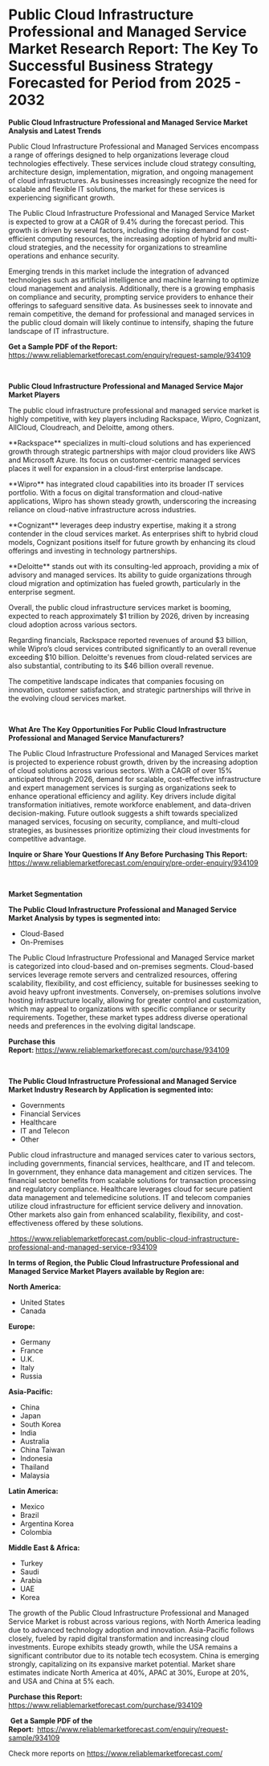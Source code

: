 <p><h1>Public Cloud Infrastructure Professional and Managed Service Market Research Report: The Key To Successful Business Strategy Forecasted for Period from 2025 - 2032</h1></p><p><strong>Public Cloud Infrastructure Professional and Managed Service Market Analysis and Latest Trends</strong></p>
<p><p>Public Cloud Infrastructure Professional and Managed Services encompass a range of offerings designed to help organizations leverage cloud technologies effectively. These services include cloud strategy consulting, architecture design, implementation, migration, and ongoing management of cloud infrastructures. As businesses increasingly recognize the need for scalable and flexible IT solutions, the market for these services is experiencing significant growth.</p><p>The Public Cloud Infrastructure Professional and Managed Service Market is expected to grow at a CAGR of 9.4% during the forecast period. This growth is driven by several factors, including the rising demand for cost-efficient computing resources, the increasing adoption of hybrid and multi-cloud strategies, and the necessity for organizations to streamline operations and enhance security. </p><p>Emerging trends in this market include the integration of advanced technologies such as artificial intelligence and machine learning to optimize cloud management and analysis. Additionally, there is a growing emphasis on compliance and security, prompting service providers to enhance their offerings to safeguard sensitive data. As businesses seek to innovate and remain competitive, the demand for professional and managed services in the public cloud domain will likely continue to intensify, shaping the future landscape of IT infrastructure.</p></p>
<p><strong>Get a Sample PDF of the Report:&nbsp;</strong> <a href="https://www.reliablemarketforecast.com/enquiry/request-sample/934109?utm_campaign=2940&utm_medium=2&utm_source=Github&utm_content=ia&utm_term=07032025&utm_id=public-cloud-infrastructure-professional-and-managed-service">https://www.reliablemarketforecast.com/enquiry/request-sample/934109</a></p>
<p>&nbsp;</p>
<p><strong>Public Cloud Infrastructure Professional and Managed Service Major Market Players</strong></p>
<p><p>The public cloud infrastructure professional and managed service market is highly competitive, with key players including Rackspace, Wipro, Cognizant, AllCloud, Cloudreach, and Deloitte, among others. </p><p>**Rackspace** specializes in multi-cloud solutions and has experienced growth through strategic partnerships with major cloud providers like AWS and Microsoft Azure. Its focus on customer-centric managed services places it well for expansion in a cloud-first enterprise landscape.</p><p>**Wipro** has integrated cloud capabilities into its broader IT services portfolio. With a focus on digital transformation and cloud-native applications, Wipro has shown steady growth, underscoring the increasing reliance on cloud-native infrastructure across industries.</p><p>**Cognizant** leverages deep industry expertise, making it a strong contender in the cloud services market. As enterprises shift to hybrid cloud models, Cognizant positions itself for future growth by enhancing its cloud offerings and investing in technology partnerships.</p><p>**Deloitte** stands out with its consulting-led approach, providing a mix of advisory and managed services. Its ability to guide organizations through cloud migration and optimization has fueled growth, particularly in the enterprise segment.</p><p>Overall, the public cloud infrastructure services market is booming, expected to reach approximately $1 trillion by 2026, driven by increasing cloud adoption across various sectors.</p><p>Regarding financials, Rackspace reported revenues of around $3 billion, while Wipro’s cloud services contributed significantly to an overall revenue exceeding $10 billion. Deloitte's revenues from cloud-related services are also substantial, contributing to its $46 billion overall revenue. </p><p>The competitive landscape indicates that companies focusing on innovation, customer satisfaction, and strategic partnerships will thrive in the evolving cloud services market.</p></p>
<p>&nbsp;</p>
<p><strong>What Are The Key Opportunities For Public Cloud Infrastructure Professional and Managed Service Manufacturers?</strong></p>
<p><p>The Public Cloud Infrastructure Professional and Managed Services market is projected to experience robust growth, driven by the increasing adoption of cloud solutions across various sectors. With a CAGR of over 15% anticipated through 2026, demand for scalable, cost-effective infrastructure and expert management services is surging as organizations seek to enhance operational efficiency and agility. Key drivers include digital transformation initiatives, remote workforce enablement, and data-driven decision-making. Future outlook suggests a shift towards specialized managed services, focusing on security, compliance, and multi-cloud strategies, as businesses prioritize optimizing their cloud investments for competitive advantage.</p></p>
<p><strong>Inquire or Share Your Questions If Any Before Purchasing This Report:</strong> <a href="https://www.reliablemarketforecast.com/enquiry/pre-order-enquiry/934109?utm_campaign=2940&utm_medium=2&utm_source=Github&utm_content=ia&utm_term=07032025&utm_id=public-cloud-infrastructure-professional-and-managed-service">https://www.reliablemarketforecast.com/enquiry/pre-order-enquiry/934109</a></p>
<p>&nbsp;</p>
<p><strong>Market Segmentation</strong></p>
<p><strong>The Public Cloud Infrastructure Professional and Managed Service Market Analysis by types is segmented into:</strong></p>
<p><ul><li>Cloud-Based</li><li>On-Premises</li></ul></p>
<p><p>The Public Cloud Infrastructure Professional and Managed Service market is categorized into cloud-based and on-premises segments. Cloud-based services leverage remote servers and centralized resources, offering scalability, flexibility, and cost efficiency, suitable for businesses seeking to avoid heavy upfront investments. Conversely, on-premises solutions involve hosting infrastructure locally, allowing for greater control and customization, which may appeal to organizations with specific compliance or security requirements. Together, these market types address diverse operational needs and preferences in the evolving digital landscape.</p></p>
<p><strong>Purchase this Report:&nbsp;</strong><a href="https://www.reliablemarketforecast.com/purchase/934109?utm_campaign=2940&utm_medium=2&utm_source=Github&utm_content=ia&utm_term=07032025&utm_id=public-cloud-infrastructure-professional-and-managed-service">https://www.reliablemarketforecast.com/purchase/934109</a></p>
<p>&nbsp;</p>
<p><strong>The Public Cloud Infrastructure Professional and Managed Service Market Industry Research by Application is segmented into:</strong></p>
<p><ul><li>Governments</li><li>Financial Services</li><li>Healthcare</li><li>IT and Telecon</li><li>Other</li></ul></p>
<p><p>Public cloud infrastructure and managed services cater to various sectors, including governments, financial services, healthcare, and IT and telecom. In government, they enhance data management and citizen services. The financial sector benefits from scalable solutions for transaction processing and regulatory compliance. Healthcare leverages cloud for secure patient data management and telemedicine solutions. IT and telecom companies utilize cloud infrastructure for efficient service delivery and innovation. Other markets also gain from enhanced scalability, flexibility, and cost-effectiveness offered by these solutions.</p></p>
<p><a href="https://www.reliablemarketforecast.com/public-cloud-infrastructure-professional-and-managed-service-r934109?utm_campaign=2940&utm_medium=2&utm_source=Github&utm_content=ia&utm_term=07032025&utm_id=public-cloud-infrastructure-professional-and-managed-service">&nbsp;https://www.reliablemarketforecast.com/public-cloud-infrastructure-professional-and-managed-service-r934109</a></p>
<p><strong>In terms of Region, the Public Cloud Infrastructure Professional and Managed Service Market Players available by Region are:</strong></p>
<p>
    <p> <strong> North America: </strong>
        <ul>
            <li>United States</li>
            <li>Canada</li>
        </ul>
        </p> 
    <p> <strong> Europe: </strong>
        <ul>
            <li>Germany</li>
            <li>France</li>
            <li>U.K.</li>
            <li>Italy</li>
            <li>Russia</li>
        </ul>
        </p> 
    <p> <strong> Asia-Pacific: </strong>
        <ul>
            <li>China</li>
            <li>Japan</li>
            <li>South Korea</li>
            <li>India</li>
            <li>Australia</li>
            <li>China Taiwan</li>
            <li>Indonesia</li>
            <li>Thailand</li>
            <li>Malaysia</li>
        </ul>
        </p> 
    <p> <strong> Latin America: </strong>
        <ul>
            <li>Mexico</li>
            <li>Brazil</li>
            <li>Argentina Korea</li>
            <li>Colombia</li>
        </ul>
        </p> 
    <p> <strong> Middle East & Africa: </strong>
        <ul>
            <li>Turkey</li>
            <li>Saudi</li>
            <li>Arabia</li>
            <li>UAE</li>
            <li>Korea</li>
        </ul>
    </p>
    </p>
<p><p>The growth of the Public Cloud Infrastructure Professional and Managed Service Market is robust across various regions, with North America leading due to advanced technology adoption and innovation. Asia-Pacific follows closely, fueled by rapid digital transformation and increasing cloud investments. Europe exhibits steady growth, while the USA remains a significant contributor due to its notable tech ecosystem. China is emerging strongly, capitalizing on its expansive market potential. Market share estimates indicate North America at 40%, APAC at 30%, Europe at 20%, and USA and China at 5% each.</p></p>
<p><strong>Purchase this Report: </strong><a href="https://www.reliablemarketforecast.com/purchase/934109?utm_campaign=2940&utm_medium=2&utm_source=Github&utm_content=ia&utm_term=07032025&utm_id=public-cloud-infrastructure-professional-and-managed-service">https://www.reliablemarketforecast.com/purchase/934109</a></p>
<p>&nbsp;<strong>Get a Sample PDF of the Report:&nbsp;&nbsp;</strong><a href="https://www.reliablemarketforecast.com/enquiry/request-sample/934109?utm_campaign=2940&utm_medium=2&utm_source=Github&utm_content=ia&utm_term=07032025&utm_id=public-cloud-infrastructure-professional-and-managed-service">https://www.reliablemarketforecast.com/enquiry/request-sample/934109</a></p>
<p><strong></strong></p>
<p>Check more reports on <a href="https://www.reliablemarketforecast.com/?utm_campaign=2940&utm_medium=2&utm_source=Github&utm_content=ia&utm_term=07032025&utm_id=public-cloud-infrastructure-professional-and-managed-service">https://www.reliablemarketforecast.com/</a></p>